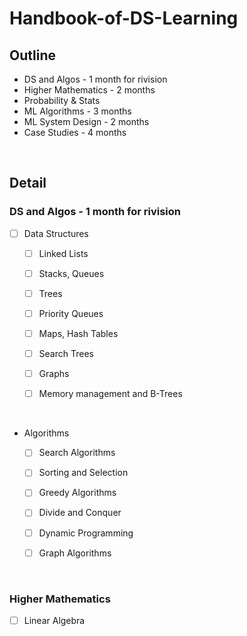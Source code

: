 # Handbook-of-DS-Learning

## Outline


- DS and Algos - 1 month for rivision
- Higher Mathematics - 2 months
- Probability & Stats
- ML Algorithms - 3 months 
- ML System Design - 2 months
- Case Studies - 4 months

<br/>

## Detail 

### DS and Algos - 1 month for rivision

 * [ ] Data Structures

    * [ ] Linked Lists

    * [ ] Stacks, Queues

    * [ ] Trees

    * [ ] Priority Queues

    * [ ] Maps, Hash Tables

    * [ ] Search Trees
    
    * [ ] Graphs

    * [ ] Memory management and B-Trees  
  
<br/>

- Algorithms

    * [ ] Search Algorithms

    * [ ] Sorting and Selection

    * [ ] Greedy Algorithms

    * [ ] Divide and Conquer

    * [ ] Dynamic Programming

    * [ ] Graph Algorithms

<br/>

### Higher Mathematics

* [ ] Linear Algebra
    
